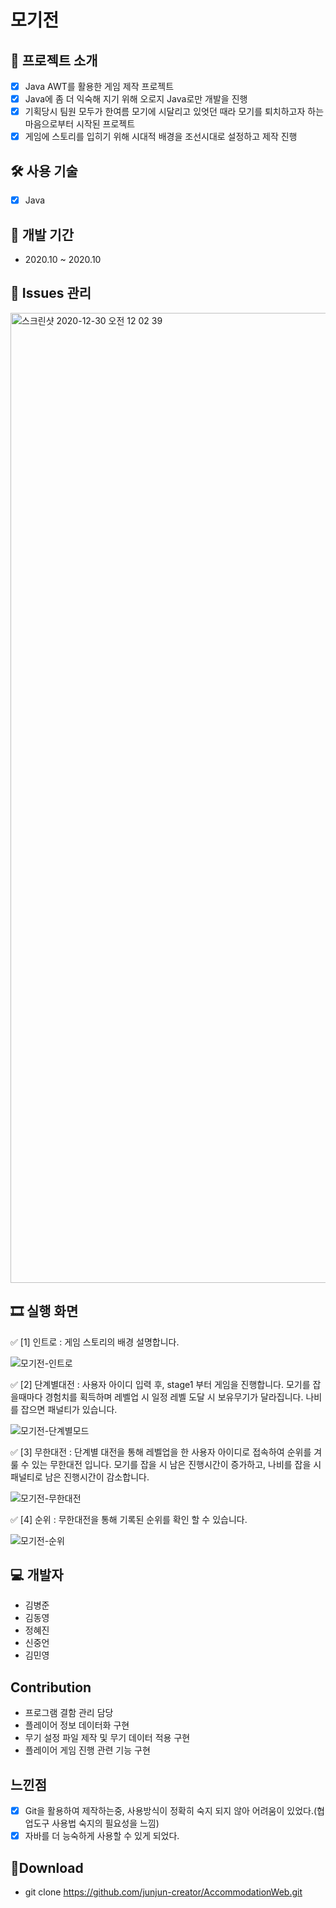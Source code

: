 # 모기전

## 📑 프로젝트 소개
  - [x] Java AWT를 활용한 게임 제작 프로젝트
  - [x] Java에 좀 더 익숙해 지기 위해 오로지 Java로만 개발을 진행
  - [x] 기획당시 팀원 모두가 한여름 모기에 시달리고 있엇던 때라 모기를 퇴치하고자 하는 마음으로부터 시작된 프로젝트
  - [x] 게임에 스토리를 입히기 위해 시대적 배경을 조선시대로 설정하고 제작 진행

## 🛠 사용 기술
  - [x] Java

## 📅 개발 기간
  - 2020.10 ~ 2020.10

## 📖 Issues 관리
<img width="1552" alt="스크린샷 2020-12-30 오전 12 02 39" src="https://user-images.githubusercontent.com/65852909/103293003-5a601a80-4a32-11eb-9d6c-65c7c84177ae.png">

## 🎞 실행 화면

✅ [1] 인트로 : 게임 스토리의 배경 설명합니다.

![모기전-인트로](https://user-images.githubusercontent.com/65852909/103293128-9e531f80-4a32-11eb-85c1-2f554ec1e1da.gif)

✅ [2] 단계별대전 : 사용자 아이디 입력 후, stage1 부터 게임을 진행합니다. 모기를 잡을때마다 경험치를 획득하며 레벨업 시 일정 레벨 도달 시 보유무기가 달라집니다. 나비를 잡으면 패널티가 있습니다.

![모기전-단계별모드](https://user-images.githubusercontent.com/65852909/103293293-ee31e680-4a32-11eb-95f7-2b3b234f67fd.gif)

✅ [3] 무한대전 : 단계별 대전을 통해 레벨업을 한 사용자 아이디로 접속하여 순위를 겨룰 수 있는 무한대전 입니다. 모기를 잡을 시 남은 진행시간이 증가하고, 나비를 잡을 시 패널티로 남은 진행시간이 감소합니다.

![모기전-무한대전](https://user-images.githubusercontent.com/65852909/103295173-c47abe80-4a36-11eb-8abd-9cacfcdc5834.gif)

✅ [4] 순위 : 무한대전을 통해 기록된 순위를 확인 할 수 있습니다.

![모기전-순위](https://user-images.githubusercontent.com/65852909/103295267-f429c680-4a36-11eb-9ef3-dd900a999cfb.gif)

## 💻 개발자
  - 김병준
  - 김동영
  - 정혜진
  - 신중언
  - 김민영

## Contribution
  - 프로그램 결함 관리 담당
  - 플레이어 정보 데이터화 구현
  - 무기 설정 파일 제작 및 무기 데이터 적용 구현
  - 플레이어 게임 진행 관련 기능 구현

## 느낀점
  - [x] Git을 활용하여 제작하는중, 사용방식이 정확히 숙지 되지 않아 어려움이 있었다.(협업도구 사용법 숙지의 필요성을 느낌)
  - [x] 자바를 더 능숙하게 사용할 수 있게 되었다.

## 💼Download
  - git clone https://github.com/junjun-creator/AccommodationWeb.git
  
